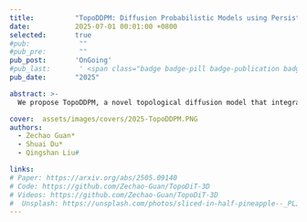 ```yaml
---
title:          "TopoDDPM: Diffusion Probabilistic Models using Persistent Homology for 3D Point Cloud Generation"
date:           2025-07-01 00:01:00 +0800
selected:       true
#pub:            ""
#pub_pre:        ""
pub_post:       'OnGoing'
#pub_last:       ' <span class="badge badge-pill badge-publication badge-success">Spotlight</span>'
pub_date:       "2025"

abstract: >-
  We propose TopoDDPM, a novel topological diffusion model that integrates topological features as shape-informed latent variables. We further introduce a topological loss function to enhance the model's sensitivity to topological variations, encouraging the generation of shapes with more consistent and meaningful topology. Despite having 160× fewer parameters than LION, TopoDDPM achieves superior generation quality and faster inference speed.

cover:  assets/images/covers/2025-TopoDDPM.PNG
authors:
  - Zechao Guan*
  - Shuai Du*
  - Qingshan Liu#

links:
# Paper: https://arxiv.org/abs/2505.09140
# Code: https://github.com/Zechao-Guan/TopoDiT-3D
# Videos: https://github.com/Zechao-Guan/TopoDiT-3D
#  Unsplash: https://unsplash.com/photos/sliced-in-half-pineapple--_PLJZmHZzk
---
```

